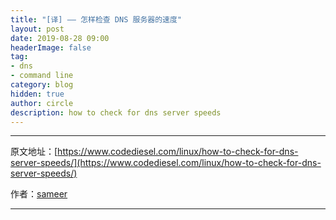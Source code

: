```yaml
---
title: "[译] —— 怎样检查 DNS 服务器的速度"
layout: post
date: 2019-08-28 09:00
headerImage: false
tag:
- dns
- command line
category: blog
hidden: true
author: circle
description: how to check for dns server speeds
---
```



---

原文地址：[https://www.codediesel.com/linux/how-to-check-for-dns-server-speeds/](https://www.codediesel.com/linux/how-to-check-for-dns-server-speeds/)

作者：[sameer](https://www.codediesel.com/author/admin/)

---
